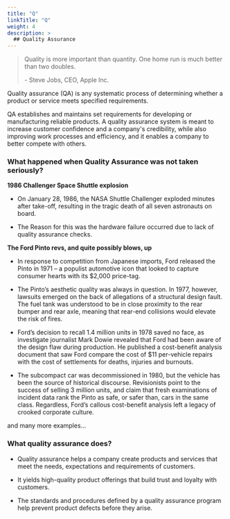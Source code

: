 ```yaml
---
title: "Q"
linkTitle: "Q"
weight: 4
description: >
  ## Quality Assurance
---
```


> Quality is more important than quantity. One home run is much better than two doubles.
>
> \- Steve Jobs, CEO, Apple Inc.

Quality assurance (QA) is any systematic process of determining whether a product or service meets specified requirements.

QA establishes and maintains set requirements for developing or manufacturing reliable products. A quality assurance system is meant to increase customer confidence and a company's credibility, while also improving work processes and efficiency, and it enables a company to better compete with others.

### What happened when Quality Assurance was not taken seriously?

**1986 Challenger Space Shuttle explosion**

- On January 28, 1986, the NASA Shuttle Challenger exploded minutes after take-off, resulting in the tragic death of all seven astronauts on board.

- The Reason for this was the hardware failure occurred due to lack of quality assurance checks.

**The Ford Pinto revs, and quite possibly blows, up**

- In response to competition from Japanese imports, Ford released the Pinto in 1971 – a populist automotive icon that looked to capture consumer hearts with its $2,000 price-tag.

- The Pinto’s aesthetic quality was always in question. In 1977, however, lawsuits emerged on the back of allegations of a structural design fault. The fuel tank was understood to be in close proximity to the rear bumper and rear axle, meaning that rear-end collisions would elevate the risk of fires.

- Ford’s decision to recall 1.4 million units in 1978 saved no face, as investigate journalist Mark Dowie revealed that Ford had been aware of the design flaw during production. He published a cost-benefit analysis document that saw Ford compare the cost of $11 per-vehicle repairs with the cost of settlements for deaths, injuries and burnouts.

- The subcompact car was decommissioned in 1980, but the vehicle has been the source of historical discourse. Revisionists point to the success of selling 3 million units, and claim that fresh examinations of incident data rank the Pinto as safe, or safer than, cars in the same class. Regardless, Ford’s callous cost-benefit analysis left a legacy of crooked corporate culture.

and many more examples...

### What quality assurance does?

- Quality assurance helps a company create products and services that meet the needs, expectations and requirements of customers. 

- It yields high-quality product offerings that build trust and loyalty with customers. 

- The standards and procedures defined by a quality assurance program help prevent product defects before they arise.
